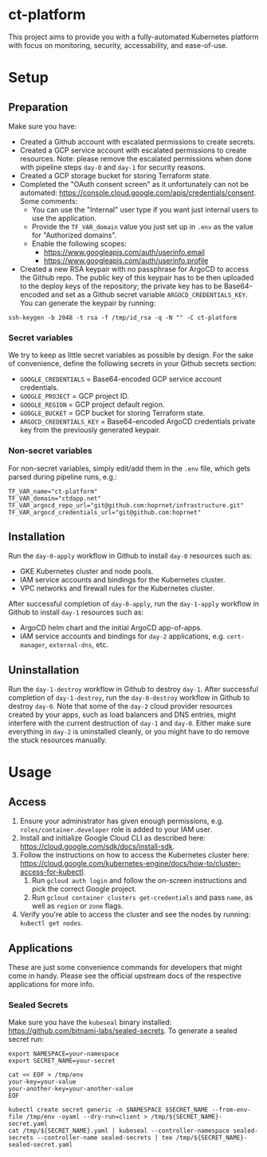 # ct-platform

This project aims to provide you with a fully-automated Kubernetes platform with focus on monitoring, security, accessability, and ease-of-use.

# Setup

## Preparation

Make sure you have:
- Created a Github account with escalated permissions to create secrets.
- Created a GCP service account with escalated permissions to create resources. Note: please remove the escalated permissions when done with pipeline steps `day-0` and `day-1` for security reasons.
- Created a GCP storage bucket for storing Terraform state.
- Completed the "OAuth consent screen" as it unfortunately can not be automated: https://console.cloud.google.com/apis/credentials/consent. Some comments:
  - You can use the "Internal" user type if you want just internal users to use the application.
  - Provide the `TF_VAR_domain` value you just set up in `.env` as the value for "Authorized domains".
  - Enable the following scopes:
    - https://www.googleapis.com/auth/userinfo.email
    - https://www.googleapis.com/auth/userinfo.profile
- Created a new RSA keypair with no passphrase for ArgoCD to access the Github repo. The public key of this keypair has to be then uploaded to the deploy keys of the repository; the private key has to be Base64-encoded and set as a Github secret variable `ARGOCD_CREDENTIALS_KEY`. You can generate the keypair by running:

```shell
ssh-keygen -b 2048 -t rsa -f /tmp/id_rsa -q -N "" -C ct-platform
```

### Secret variables

We try to keep as little secret variables as possible by design. For the sake of convenience, define the following secrets in your Github secrets section:

- `GOOGLE_CREDENTIALS` = Base64-encoded GCP service account credentials.
- `GOOGLE_PROJECT` = GCP project ID.
- `GOOGLE_REGION` = GCP project default region.
- `GOOGLE_BUCKET` = GCP bucket for storing Terraform state.
- `ARGOCD_CREDENTIALS_KEY` = Base64-encoded ArgoCD credentials private key from the previously generated keypair.

### Non-secret variables

For non-secret variables, simply edit/add them in the `.env` file, which gets parsed during pipeline runs, e.g.:

```dotenv
TF_VAR_name="ct-platform"
TF_VAR_domain="ctdapp.net"
TF_VAR_argocd_repo_url="git@github.com:hoprnet/infrastructure.git"
TF_VAR_argocd_credentials_url="git@github.com:hoprnet"
```

## Installation

Run the `day-0-apply` workflow in Github to install `day-0` resources such as:
- GKE Kubernetes cluster and node pools.
- IAM service accounts and bindings for the Kubernetes cluster.
- VPC networks and firewall rules for the Kubernetes cluster.

After successful completion of `day-0-apply`, run the `day-1-apply` workflow in Github to install `day-1` resources such as:
- ArgoCD helm chart and the initial ArgoCD app-of-apps.
- IAM service accounts and bindings for `day-2` applications, e.g. `cert-manager`, `external-dns`, etc.

## Uninstallation

Run the `day-1-destroy` workflow in Github to destroy `day-1`. After successful completion of `day-1-destroy`, run the `day-0-destroy` workflow in Github to destroy `day-0`. Note that some of the `day-2` cloud provider resources created by your apps, such as load balancers and DNS entries, might interfere with the current destruction of `day-1` and `day-0`. Either make sure everything in `day-2` is uninstalled cleanly, or you might have to do remove the stuck resources manually.

# Usage

## Access

1. Ensure your administrator has given enough permissions, e.g. `roles/container.developer` role is added to your IAM user.
2. Install and initialize Google Cloud CLI as described here: https://cloud.google.com/sdk/docs/install-sdk.
3. Follow the instructions on how to access the Kubernetes cluster here: https://cloud.google.com/kubernetes-engine/docs/how-to/cluster-access-for-kubectl.
   1. Run `gcloud auth login` and follow the on-screen instructions and pick the correct Google project.
   2. Run `gcloud container clusters get-credentials` and pass `name`, as well as `region` or `zone` flags.
4. Verify you're able to access the cluster and see the nodes by running: `kubectl get nodes`.

## Applications

These are just some convenience commands for developers that might come in handy. Please see the official upstream docs of the respective applications for more info.

### Sealed Secrets

Make sure you have the `kubeseal` binary installed: https://github.com/bitnami-labs/sealed-secrets. To generate a sealed secret run:

```shell
export NAMESPACE=your-namespace
export SECRET_NAME=your-secret

cat << EOF > /tmp/env
your-key=your-value
your-another-key=your-another-value
EOF

kubectl create secret generic -n $NAMESPACE $SECRET_NAME --from-env-file /tmp/env -oyaml --dry-run=client > /tmp/${SECRET_NAME}-secret.yaml
cat /tmp/${SECRET_NAME}.yaml | kubeseal --controller-namespace sealed-secrets --controller-name sealed-secrets | tee /tmp/${SECRET_NAME}-sealed-secret.yaml
```
